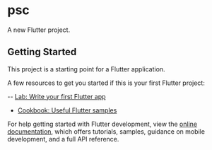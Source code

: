 # psc

A new Flutter project.

## Getting Started

This project is a starting point for a Flutter application.

A few resources to get you started if this is your first Flutter project:

-- [Lab: Write your first Flutter app](https://docs.flutter.dev/get-started/codelab)
- [Cookbook: Useful Flutter samples](https://docs.flutter.dev/cookbook)

For help getting started with Flutter development, view the
[online documentation](https://docs.flutter.dev/), which offers tutorials,
samples, guidance on mobile development, and a full API reference.
